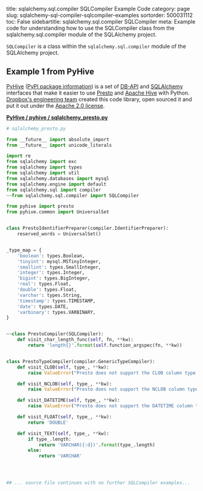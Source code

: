 title: sqlalchemy.sql.compiler SQLCompiler Example Code
category: page
slug: sqlalchemy-sql-compiler-sqlcompiler-examples
sortorder: 500031112
toc: False
sidebartitle: sqlalchemy.sql.compiler SQLCompiler
meta: Example code for understanding how to use the SQLCompiler class from the sqlalchemy.sql.compiler module of the SQLAlchemy project.


`SQLCompiler` is a class within the `sqlalchemy.sql.compiler` module of the SQLAlchemy project.



## Example 1 from PyHive
[PyHive](https://github.com/dropbox/PyHive)
([PyPI package information](https://pypi.org/project/PyHive/))
is a set of [DB-API](https://www.python.org/dev/peps/pep-0249/)
and
[SQLAlchemy](/sqlalchemy.html)
interfaces that make it easier to use [Presto](https://prestodb.io/)
and [Apache Hive](http://hive.apache.org/) with Python.
[Dropbox's engineering team](https://www.dropbox.com/jobs/teams/engineering)
created this code library, open sourced it and put it out under
the [Apache 2.0 license](https://github.com/dropbox/PyHive/blob/master/LICENSE).

[**PyHive / pyhive / sqlalchemy_presto.py**](https://github.com/dropbox/PyHive/blob/master/pyhive/./sqlalchemy_presto.py)

```python
# sqlalchemy_presto.py

from __future__ import absolute_import
from __future__ import unicode_literals

import re
from sqlalchemy import exc
from sqlalchemy import types
from sqlalchemy import util
from sqlalchemy.databases import mysql
from sqlalchemy.engine import default
from sqlalchemy.sql import compiler
~~from sqlalchemy.sql.compiler import SQLCompiler

from pyhive import presto
from pyhive.common import UniversalSet


class PrestoIdentifierPreparer(compiler.IdentifierPreparer):
    reserved_words = UniversalSet()


_type_map = {
    'boolean': types.Boolean,
    'tinyint': mysql.MSTinyInteger,
    'smallint': types.SmallInteger,
    'integer': types.Integer,
    'bigint': types.BigInteger,
    'real': types.Float,
    'double': types.Float,
    'varchar': types.String,
    'timestamp': types.TIMESTAMP,
    'date': types.DATE,
    'varbinary': types.VARBINARY,
}


~~class PrestoCompiler(SQLCompiler):
    def visit_char_length_func(self, fn, **kw):
        return 'length{}'.format(self.function_argspec(fn, **kw))


class PrestoTypeCompiler(compiler.GenericTypeCompiler):
    def visit_CLOB(self, type_, **kw):
        raise ValueError("Presto does not support the CLOB column type.")

    def visit_NCLOB(self, type_, **kw):
        raise ValueError("Presto does not support the NCLOB column type.")

    def visit_DATETIME(self, type_, **kw):
        raise ValueError("Presto does not support the DATETIME column type.")

    def visit_FLOAT(self, type_, **kw):
        return 'DOUBLE'

    def visit_TEXT(self, type_, **kw):
        if type_.length:
            return 'VARCHAR({:d})'.format(type_.length)
        else:
            return 'VARCHAR'




## ... source file continues with no further SQLCompiler examples...

```

